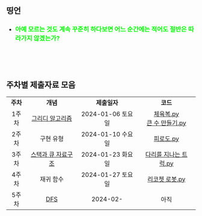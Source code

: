 ## 띵언
- ### <span style="color:lime;">아예 모르는 것도 계속 꾸준히 하다보면 어느 순간에는 적어도 절반은 따라가지 않겠는가?
<br><br><br>
## 주차별 제출자료 모음

<table align = "center">
  <tr align = "center">
    <td><b>주차</td>
    <td><b>개념</b></td>
    <td><b>제출일자</td>
    <td><b>코드</td>
  </tr>
      
  <tr align = "center">
    <td>1주차</td>
    <td>
      <a href="https://www.notion.so/joonk2/greedy-algorithm-6296f6ab966341ffb93ad36f2b0d035d">그리디 알고리즘</a>
    </td>
    <td>2024-01-06 토요일</td>
    <td>
      <a href="https://www.notion.so/joonk2/2024-jan-02-9e2638ab2469485eac0b002c50178c31">체육복.py</a> <br>
      <a href="https://www.notion.so/joonk2/2024-jan-03-d99b7ba753634354aa9f914045f394e4">큰 수 만들기.py</a>
      <br/>
    </td>
  </tr>
      
  <tr align = "center">
    <td>2주차</td>
    <td>
      <a>구현 유형</a>
    </td>
    <td>2024-01-10 수요일</td>
    <td> 
      <a href="https://github.com/2024-Algorithm-Study/Kojoonhwan/blob/joonhwan_problem_solving/2%EC%A3%BC%EC%B0%A8/%ED%94%BC%EB%A1%9C%EB%8F%84.md">피로도.py</a>
    </td>
  </tr>
      
  <tr align = "center">
    <td>3주차</td>
    <td>
      <a href="https://www.notion.so/joonk2/stack-queue-7049c45f49f0424ca5c1756825db208f">스택과 큐 자료구조</a>
    </td>
    <td>2024-01-23 화요일</td>
    <td>
      <a href="https://www.notion.so/joonk2/2024-jan-23-9d59bd174a5545e1b6b10c1edb11caaa">다리를 지나는 트럭.py</a>
    </td>
  </tr>
  
  <tr align = "center">
    <td>4주차</td>
    <td>
      <a>재귀 함수</a>
    </td>
    <td>2024-01-27 토요일</td>
    <td>
      <a href="https://github.com/2024-Algorithm-Study/Kojoonhwan/blob/joonhwan_problem_solving/4%EC%A3%BC%EC%B0%A8/%EB%A6%AC%EC%BD%94%EC%B3%87%20%EB%A1%9C%EB%B4%87.md">리코쳇 로봇.py</a>
    </td>
  </tr>

  <tr align = "center">
    <td>5주차</td>
    <td>
      <a href="https://www.notion.so/joonk2/DFS-34da018e09bb40658244970e808feafe">DFS</a>
    </td>
    <td>2024-02-</td>
    <td>
      <a>아직</a>
    </td>
  </tr>

 
</table>
